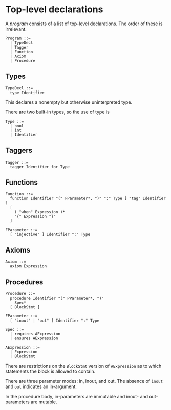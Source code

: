 # Top-level declarations

A _program_ consists of a list of top-level declarations. The order of these is irrelevant.

```
Program ::=
  | TypeDecl
  | Tagger
  | Function
  | Axiom
  | Procedure
```

## Types

```
TypeDecl ::=
  type Identifier
```

This declares a nonempty but otherwise uninterpreted type.

There are two built-in types, so the use of type is

```
Type ::=
  | bool
  | int
  | Identifier
```

## Taggers

```
Tagger ::=
  tagger Identifier for Type
```

## Functions

```
Function ::= 
  function Identifier "(" FParameter*, ")" ":" Type [ "tag" Identifier ]
  [
    ( "when" Expression )*
    "{" Expression "}"
  ]

FParameter ::=
  [ "injective" ] Identifier ":" Type
```

## Axioms

```
Axiom ::=
  axiom Expression
```

## Procedures

```
Procedure ::=
  procedure Identifier "(" PParameter*, ")"
    Spec*
  [ BlockStmt ]

FParameter ::=
  [ "inout" | "out" ] Identifier ":" Type

Spec ::=
  | requires AExpression
  | ensures AExpression

AExpression ::=
  | Expression
  | BlockStmt
```

There are restrictions on the `BlockStmt` version of `AExpression` as to which statements the block
is allowed to contain.

There are three parameter modes: in, inout, and out. The absence of `inout` and `out` indicates an
in-argument.

In the procedure body, in-parameters are immutable and inout- and out-parameters are mutable.